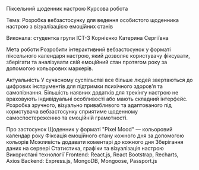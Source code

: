 Піксельний щоденник настрою
Курсова робота

Тема: Розробка вебзастосунку для ведення особистого щоденника настрою з візуалізацією емоційних станів

Виконала: студентка групи ІСТ-3 Корнієнко Катерина Сергіївна

Мета роботи
Розробити інтерактивний вебзастосунок у форматі піксельного календаря настрою, який дозволяє користувачу фіксувати, зберігати та аналізувати свій емоційний стан протягом року за допомогою кольорових маркерів.

Актуальність
У сучасному суспільстві все більше людей звертаються до цифрових інструментів для підтримки психічного здоров’я та самопізнання. Більшість наявних додатків для трекінгу настрою не враховують індивідуальні особливості або мають складний інтерфейс. Розробка зручного, візуально привабливого та адаптованого під користувача вебзастосунку сприятиме щоденному самоспостереженню та емоційній грамотності.

Про застосунок
Щоденник у форматі "Pixel Mood" — кольоровий календар року
Фіксація емоційного стану кожного дня за допомогою кольорів
Можливість додавати коментарі до кожного дня
Зберігання даних на сервері
Статистика, графіки та візуалізація настрою
Використані технології
Frontend: React.js, React Bootstrap, Recharts, Axios
Backend: Express.js, MongoDB, Mongoose, Passport.js
